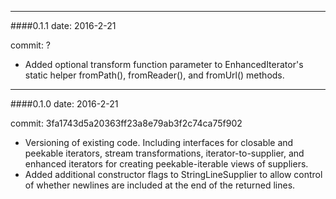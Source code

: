 --------
####0.1.1
date: 2016-2-21

commit: ?

* Added optional transform function parameter to EnhancedIterator's static helper fromPath(), fromReader(), and fromUrl() methods.


--------
####0.1.0
date: 2016-2-21

commit: 3fa1743d5a20363ff23a8e79ab3f2c74ca75f902

* Versioning of existing code. Including interfaces for closable and peekable iterators, stream transformations, iterator-to-supplier, and enhanced iterators for creating peekable-iterable views of suppliers.
* Added additional constructor flags to StringLineSupplier to allow control of whether newlines are included at the end of the returned lines.